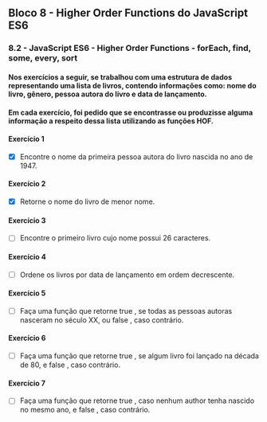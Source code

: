 ## Bloco 8 - Higher Order Functions do JavaScript ES6
### 8.2 - JavaScript ES6 - Higher Order Functions - forEach, find, some, every, sort

#### Nos exercícios a seguir, se trabalhou com uma estrutura de dados representando uma lista de livros, contendo informações como: nome do livro, gênero, pessoa autora do livro e data de lançamento.
#### Em cada exercício, foi pedido que se encontrasse ou produzisse alguma informação a respeito dessa lista utilizando as funções HOF.

#### Exercício 1
- [x] Encontre o nome da primeira pessoa autora do livro nascida no ano de 1947.

#### Exercício 2
- [x] Retorne o nome do livro de menor nome.

#### Exercício 3
- [ ] Encontre o primeiro livro cujo nome possui 26 caracteres.

#### Exercício 4
- [ ] Ordene os livros por data de lançamento em ordem decrescente.

#### Exercício 5
- [ ] Faça uma função que retorne true , se todas as pessoas autoras nasceram no século XX, ou false , caso contrário.

#### Exercício 6
- [ ] Faça uma função que retorne true , se algum livro foi lançado na década de 80, e false , caso contrário.

#### Exercício 7
- [ ] Faça uma função que retorne true , caso nenhum author tenha nascido no mesmo ano, e false , caso contrário. 